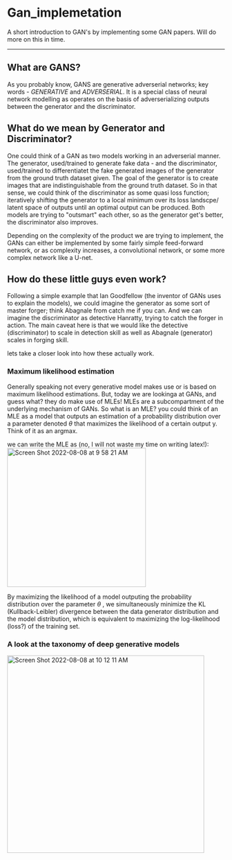 # Gan_implemetation
A short introduction to GAN's by implementing some GAN papers. Will do more on this in time.

---

## What are GANS?
As you probably know, GANS are generative adverserial networks; key words - *GENERATIVE* and *ADVERSERIAL*.
It is a special class of neural network modelling as operates on the basis of adverserializing outputs between the generator and the discriminator.

## What do we mean by Generator and Discriminator?
One could think of a GAN as two models working in an adverserial manner. The generator, used/trained to generate fake data - and the discriminator, used/trained to differentiatet the fake generated images of the generator from the ground truth dataset given.
The goal of the generator is to create images that are indistinguishable from the ground truth dataset. So in that sense, we could think of the discriminator as some quasi loss function; iteratively shifting the generator to a local minimum over its loss landscpe/ latent space of outputs until an optimal output can be produced.
Both models are trying to "outsmart" each other, so as the generator get's better, the discriminator also improves. 

Depending on the complexity of the product we are trying to implement, the GANs can either be implemented by some fairly simple feed-forward network, or as complexity increases, a convolutional network, or some more complex network like a U-net.

## How do these little guys even work?
Following a simple example that Ian Goodfellow (the inventor of GANs uses to explain the models), we could imagine the generator as some sort  of master forger; think Abagnale from catch me if you can. And we can imagine the discriminator as detective Hanratty, trying to catch the forger in action. The main caveat here is that we would like the detective (discriminator) to scale in detection skill as well as Abagnale (generator) scales in forging skill.

lets take a closer look into how these actually work.

### Maximum likelihood estimation
Generally speaking not every generative model makes use or is based on maximum likelihood estimations. But, today we are lookinga at GANs, and guess what? they do make use of MLEs! 
MLEs are a subcompartment of the underlying mechanism of GANs. So what is an MLE? you could think of an MLE as a model that outputs an estimation of a probability distribution over a parameter denoted $\theta$ that maximizes the likelihood of a certain output y.
Think of it as an argmax.


we can write the MLE as (no, I will not waste my time on writing latex!):
<img width="321" alt="Screen Shot 2022-08-08 at 9 58 21 AM" src="https://user-images.githubusercontent.com/73560826/183435538-80275116-d18d-4633-8919-30c3f3259cdd.png">

By maximizing the likelihood of a model outputing the probability distribution over the parameter $\theta$ , we simultaneously minimize the KL (Kullback-Leibler) divergence between the data generator distribution and the model distribution, which is equivalent to maximizing the log-likelihood (loss?) of the training set.

### A look at the taxonomy of deep generative models
<img width="456" alt="Screen Shot 2022-08-08 at 10 12 11 AM" src="https://user-images.githubusercontent.com/73560826/183438280-0674df41-32aa-4d2e-bb6f-f00bc7e6dd6e.png">


